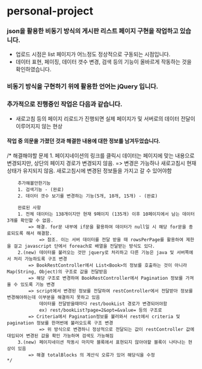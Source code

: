 # personal-project

### json을 활용한 비동기 방식의 게시판 리스트 페이지 구현을 작업하고 있습니다.
- 업로드 시점은 list 페이지가 어느정도 정상적으로 구동되는 시점입니다.
- 데이터 표현, 페이징, 데이터 갯수 변경, 검색 등의 기능이 올바르게 작동하는 것을 확인하였습니다.

### 비동기 방식을 구현하기 위에 활용한 언어는 jQuery 입니다.

### 추가적으로 진행중인 작업은 다음과 같습니다.
- 새로고침 등의 페이지 리로드가 진행되면 실제 페이지가 및 서버로의 데이터 전달이 이루어지지 않는 현상


#### 작업 중 의문을 가졌던 것과 해결한 내용에 대한 정보를 남겨두었습니다.
/*
		해결해야할 문제
		1. 페이지네이션의 링크를 클릭시 데이터는 페이지에 맞는 내용으로 변경되지만, 상단의 페이지 경로가 변경되지 않음.
			=> 변경은 가능하나 새로고침시 현재 상태가 유지되지 않음. 새로고침시에 변경된 정보들을 가지고 갈 수 있어야함
		
		추가해볼만한기능
		1. 검색기능 - (완료)
		2. 데이터 갯수 보기를 변경하는 기능(5개, 10개, 15개) - (완료)
		
		완료된 사항
		1. 전체 데이터는 138개이지만 현재 9페이지 (135개) 이후 10페이지에서 남는 데이터 3개를 확인할 수 없음.
			=> 해결. for문 내부에 if문을 활용하여 데이터가 null일 시 해당 for문을 종료되도록 해서 해결함.
				=> 참조. 이는 서버 데이터를 전달 받을 때 rowsPerPage를 활용하여 제한을 걸고 javascript 단에서 foreach로 배열을 전달받는 방식도 있다.
		2.(new) 데이터를 불러오는 것만 jquery로 처리하고 다른 기능은 java 및 서버쪽에서 처리 가능하도록 구조 변경
			=> BookRestController에서 List<Book>의 정보를 호출하는 것이 아니라 Map(String, Object)의 구조로 값을 전달받음
			=> 해당 구조로 변경하여 BookRestController에서 Pagination 정보를 가져올 수 있도록 기능 변경
			=> script에서 변경된 정보를 전달하여 restController에서 전달받아 정보를 변경해야하는데 이부분을 해결하지 못하고 있음
				데이터를 전달받을때마다 rest/bookList 경로가 변경되어야함
				ex) rest/bookList?page=2&opt=&value= 등의 구조로
			=> Criteria에서 Pagination정보를 불러와서 rest에서 criteria 및 pagination 정보를 한꺼번에 불러오도록 구조 변경
				=> 위 방식으로 변경하니 정상적으로 전달되는 값이 restController 값에 대입되어 변경된 값을 확인 가능하며 검색도 가능해짐
		3.(new) 페이지네이션 작동시 마지막 블록에서 표현되지 않아야할 블록이 나타나는 현상이 있음
			=> 해결 totalBlocks 의 계산식 오류가 있어 해당식을 수정
	*/
